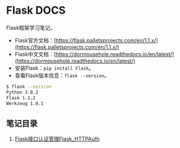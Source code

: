# Flask DOCS

Flask框架学习笔记。

- Flask官方文档：[https://flask.palletsprojects.com/en/1.1.x/](https://flask.palletsprojects.com/en/1.1.x/)
- Flask中文文档：[https://dormousehole.readthedocs.io/en/latest/](https://dormousehole.readthedocs.io/en/latest/)
- 安装Flask：`pip install Flask`。
- 查看Flask版本信息：`flask --version`。

```sh
$ flask --version
Python 3.8.2
Flask 1.1.2
Werkzeug 1.0.1
```

## 笔记目录

1. [Flask接口认证管理Flask_HTTPAuth](./flask_httpauth.md)

   